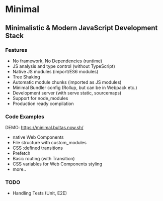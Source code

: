 # Minimal

## Minimalistic & Modern JavaScript Development Stack

### Features

* No framework, No Dependencies (runtime)
* JS analysis and type control (without TypeScript)
* Native JS modules (import/ES6 modules)
* Tree Shaking 
* Automatic module chunks (imported as JS modules)
* Minimal Bundler config (Rollup, but can be in Webpack etc.)
* Development server (with serve static, sourcemaps)
* Support for node_modules
* Production ready compilation

### Code Examples

DEMO: https://minimal.bultas.now.sh/

* native Web Components
* File structure with custom_modules
* CSS :defined transitions
* Prefetch
* Basic routing (with Transition)
* CSS variables for Web Components styling
* more..

### TODO

* Handling Tests (Unit, E2E)